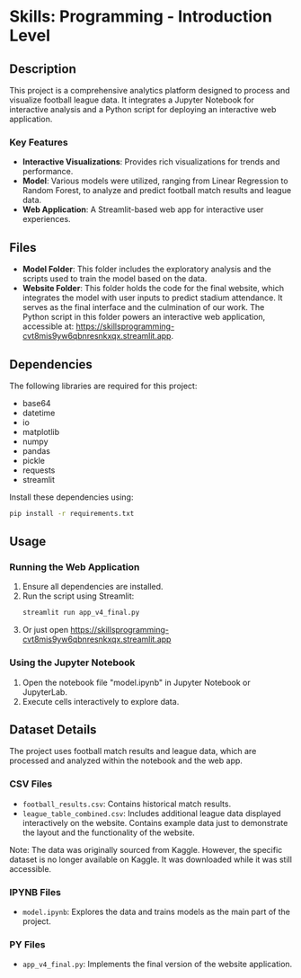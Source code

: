 
# Skills: Programming - Introduction Level

## Description
This project is a comprehensive analytics platform designed to process and visualize football league data. It integrates a Jupyter Notebook for interactive analysis and a Python script for deploying an interactive web application.

### Key Features
- **Interactive Visualizations**: Provides rich visualizations for trends and performance.
- **Model**: Various models were utilized, ranging from Linear Regression to Random Forest, to analyze and predict football match results and league data.
- **Web Application**: A Streamlit-based web app for interactive user experiences.

## Files
- **Model Folder**: This folder includes the exploratory analysis and the scripts used to train the model based on the data.
- **Website Folder**: This folder holds the code for the final website, which integrates the model with user inputs to predict stadium attendance. It serves as the final interface and the culmination of our work. The Python script in this folder powers an interactive web application, accessible at: https://skillsprogramming-cvt8mis9yw6qbnresnkxqx.streamlit.app.

## Dependencies
The following libraries are required for this project:
- base64
- datetime
- io
- matplotlib
- numpy
- pandas
- pickle
- requests
- streamlit

Install these dependencies using:
```bash
pip install -r requirements.txt
```

## Usage

### Running the Web Application
1. Ensure all dependencies are installed.
2. Run the script using Streamlit:
   ```bash
   streamlit run app_v4_final.py
   ```
3. Or just open https://skillsprogramming-cvt8mis9yw6qbnresnkxqx.streamlit.app

### Using the Jupyter Notebook
1. Open the notebook file "model.ipynb" in Jupyter Notebook or JupyterLab.
2. Execute cells interactively to explore data.

## Dataset Details
The project uses football match results and league data, which are processed and analyzed within the notebook and the web app.

### CSV Files
- `football_results.csv`: Contains historical match results.
- `league_table_combined.csv`: Includes additional league data displayed interactively on the website. Contains example data just to demonstrate the layout and the functionality of the website.

Note: The data was originally sourced from Kaggle. However, the specific dataset is no longer available on Kaggle. It was downloaded while it was still accessible.

### IPYNB Files
- `model.ipynb`: Explores the data and trains models as the main part of the project.

### PY Files
- `app_v4_final.py`: Implements the final version of the website application.
